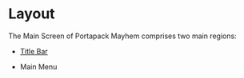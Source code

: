 # Layout

The Main Screen of Portapack Mayhem comprises two main regions:

* [Title Bar](title-bar)

* Main Menu